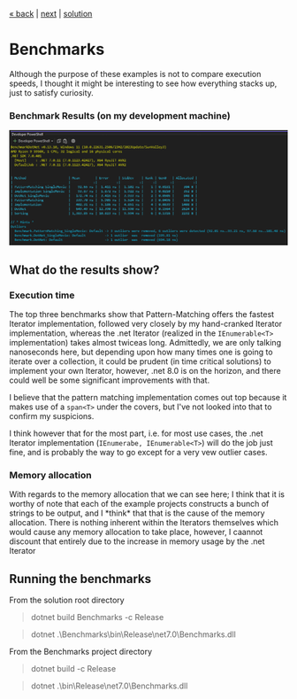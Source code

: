 [« back](../README.md#do-you-need-to-know-how-to-implement-design-patterns) | [next](../IteratorImplementation/README.md) | [solution](./)
# Benchmarks 
Although the purpose of these examples is not to compare execution speeds, I thought it might be interesting to see how everything stacks up, just to satisfy curiosity.

### Benchmark Results (on my development machine)

![benchamark results](../images/benchmarks.png)

## What do the results show?
### Execution time
The top three benchmarks show that Pattern-Matching offers the fastest Iterator implementation, followed very closely by my hand-cranked Iterator implementation, whereas the .net Iterator (realized in the `IEnumerable<T>` implementation) takes almost twiceas long. Admittedly, we are only talking nanoseconds here, but depending upon how many times one is going to iterate over a collection, it could be prudent (in time critical solutions) to implement your own Iterator, however, .net 8.0 is on the horizon, and there could well be some significant improvements with that.

I believe that the pattern matching implementation comes out top because it makes use of a `span<T>` under the covers, but I've not looked into that to confirm my suspicions.

I think however that for the most part, i.e. for most use cases, the .net Iterator implementation (`IEnumerabe, IEnumerable<T>`) will do the job just fine, and is probably the way to go except for a very vew outlier cases.

### Memory allocation
With regards to the memory allocation that we can see here; I think that it is worthy of note that each of the example projects constructs a bunch of strings to be output, and I \*think\* that that is the cause of the memory allocation. There is nothing inherent within the Iterators themselves which would cause any memory allocation to take place, however, I caannot discount that entirely due to the increase in memory usage by the .net Iterator

## Running the benchmarks
From the solution root directory
> dotnet build Benchmarks -c Release

> dotnet .\Benchmarks\bin\Release\net7.0\Benchmarks.dll

From the Benchmarks project directory
> dotnet build -c Release

> dotnet .\bin\Release\net7.0\Benchmarks.dll

